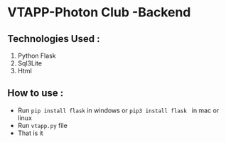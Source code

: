 # VTAPP-Photon Club -Backend
## Technologies Used : 
1. Python Flask
2. Sql3Lite
3. Html

## How to use : 
- Run `pip install flask` in windows or `pip3 install flask ` in mac or linux
- Run `vtapp.py` file
- That is it
